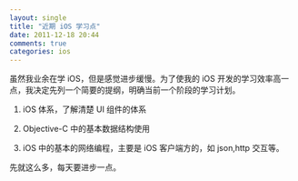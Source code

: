 ```yaml
---
layout: single
title: "近期 iOS 学习点"
date: 2011-12-18 20:44
comments: true
categories: ios
---
```


虽然我业余在学 iOS，但是感觉进步缓慢。为了使我的 iOS 开发的学习效率高一点，我决定先列一个简要的提纲，明确当前一个阶段的学习计划。

1. iOS 体系，了解清楚 UI 组件的体系

2. Objective-C 中的基本数据结构使用

3. iOS 中的基本的网络编程，主要是 iOS 客户端方的，如 json,http 交互等。

先就这么多，每天要进步一点。
